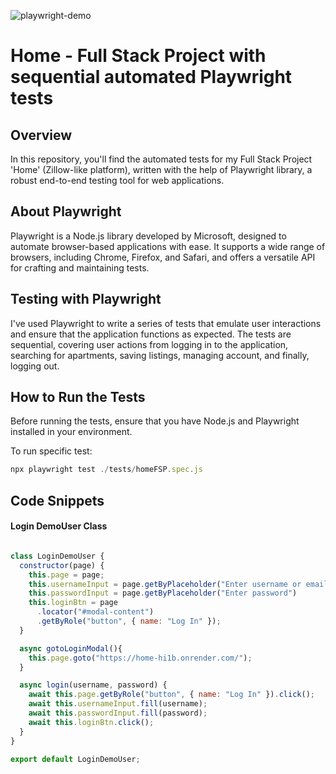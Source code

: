 ![playwright-demo](https://github.com/evgenii-shvetsov/home-playwright/assets/46214277/0d37ff40-40e7-49c6-b23a-911732ad7380)

# Home - Full Stack Project with sequential automated Playwright tests

## Overview
In this repository, you'll find the automated tests for my Full Stack Project 'Home' (Zillow-like platform), written with the help of Playwright library, a robust end-to-end testing tool for web applications.

## About Playwright
Playwright is a Node.js library developed by Microsoft, designed to automate browser-based applications with ease. It supports a wide range of browsers, including Chrome, Firefox, and Safari, and offers a versatile API for crafting and maintaining tests.

## Testing with Playwright
I've used Playwright to write a series of tests that emulate user interactions and ensure that the application functions as expected. The tests are sequential, covering user actions from logging in to the application, searching for apartments, saving listings, managing account, and finally, logging out.

## How to Run the Tests
Before running the tests, ensure that you have Node.js and Playwright installed in your environment.

To run specific test:
```javascript
npx playwright test ./tests/homeFSP.spec.js     
```

## Code Snippets
#### Login DemoUser Class
```javascript

class LoginDemoUser {
  constructor(page) {
    this.page = page;
    this.usernameInput = page.getByPlaceholder("Enter username or email")
    this.passwordInput = page.getByPlaceholder("Enter password")
    this.loginBtn = page
      .locator("#modal-content")
      .getByRole("button", { name: "Log In" });
  }

  async gotoLoginModal(){
    this.page.goto("https://home-hi1b.onrender.com/");
  }

  async login(username, password) {
    await this.page.getByRole("button", { name: "Log In" }).click();
    await this.usernameInput.fill(username);
    await this.passwordInput.fill(password);
    await this.loginBtn.click();
  }
}

export default LoginDemoUser;
```








